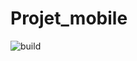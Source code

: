 # Projet_mobile

![build](https://github.com/Leffycace/Projet_mobile/workflows/Test_compilation/badge.svg)
